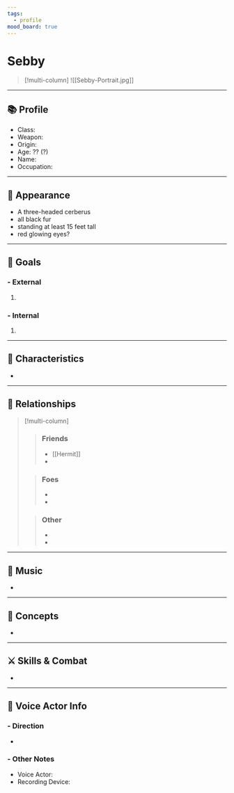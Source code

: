 ```yaml
---
tags:
  - profile
mood_board: true
---
```

# Sebby

>[!multi-column]
>![[Sebby-Portrait.jpg]]
>
>

---
## 📚 Profile

- Class: 
- Weapon: 
- Origin: 
- Age: ?? (?)
- Name: 
- Occupation: 

---
## 💅 Appearance

- A three-headed cerberus
- all black fur 
- standing at least 15 feet tall
- red glowing eyes?

---
## 🏁 Goals

### - External
1. 

### - Internal
 1. 

---
## 🎨 Characteristics

- 

---
## 🤝 Relationships

>[!multi-column]
>> ### Friends
>> - [[Hermit]]
>> - 
>
>>### Foes
>> - 
>> - 
>
>> ### Other
>> -
>> -

---
## 🎵 Music

- 

---
## 💭 Concepts 

- 

---
## ⚔ Skills & Combat

- 

---
## 🎤 Voice Actor Info

### - Direction
- 

### - Other Notes
- Voice Actor:
- Recording Device: 